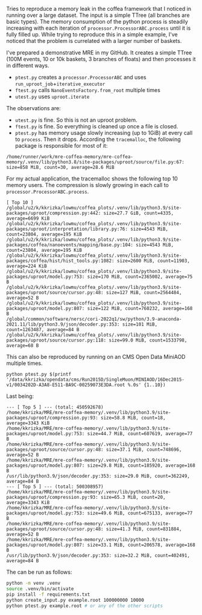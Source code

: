 Tries to reproduce a memory leak in the coffea framework that I noticed in running over a large dataset. The input is a simple TTree (all branches are basic types). The memory consumption of the python process is steadily increasing with each iteration of `processor.ProcessorABC.process` until it is fully filled up. While trying to reproduce this in a simple example, I've noticed that the problem is currelated with a larger number of baskets.

I've prepared a demonstrative MRE in my GitHub. It creates a simple TTree (100M events, 10 or 10k baskets, 3 branches of floats) and then processes it in different ways.

- `ptest.py` creates a `processor.ProcessorABC` and uses `run_uproot_job`+`iterative_executor`
- `ftest.py` calls `NanoEventsFactory.from_root` multiple times
- `utest.py` uses `uproot.iterate`

The observations are:
- `utest.py` is fine. So this is not an uproot problem.
- `ftest.py` is fine. So everything is cleaned up once a file is closed.
- `ptest.py` has memory usage slowly increasing (up to 1GiB) at every call to `process`. Then it drops. According the `tracemalloc`, the following package is responsible for most of it:
```
/home/runner/work/mre-coffea-memory/mre-coffea-memory/.venv/lib/python3.8/site-packages/uproot/source/file.py:67: size=858 MiB, count=30, average=28.6 MiB
```

For my actual application, the tracemalloc shows the following top 10 memory users. The compression is slowly growing in each call to `processor.ProcessorABC.process`.
```
[ Top 10 ]
/global/u2/k/kkrizka/lowmu/coffea_plots/.venv/lib/python3.9/site-packages/uproot/compression.py:442: size=27.7 GiB, count=4335, average=6699 KiB
/global/u2/k/kkrizka/lowmu/coffea_plots/.venv/lib/python3.9/site-packages/uproot/interpretation/library.py:76: size=4543 MiB, count=23804, average=195 KiB
/global/u2/k/kkrizka/lowmu/coffea_plots/.venv/lib/python3.9/site-packages/coffea/nanoevents/mapping/base.py:104: size=4543 MiB, count=23804, average=195 KiB
/global/u2/k/kkrizka/lowmu/coffea_plots/.venv/lib/python3.9/site-packages/coffea/hist/hist_tools.py:1082: size=2600 MiB, count=11903, average=224 KiB
/global/u2/k/kkrizka/lowmu/coffea_plots/.venv/lib/python3.9/site-packages/uproot/model.py:753: size=170 MiB, count=2365002, average=75 B
/global/u2/k/kkrizka/lowmu/coffea_plots/.venv/lib/python3.9/site-packages/uproot/source/cursor.py:48: size=127 MiB, count=2564484, average=52 B
/global/u2/k/kkrizka/lowmu/coffea_plots/.venv/lib/python3.9/site-packages/uproot/model.py:807: size=122 MiB, count=760232, average=168 B
/global/common/software/nersc/cori-2022q1/sw/python/3.9-anaconda-2021.11/lib/python3.9/json/decoder.py:353: size=101 MiB, count=1263487, average=84 B
/global/u2/k/kkrizka/lowmu/coffea_plots/.venv/lib/python3.9/site-packages/uproot/source/cursor.py:118: size=99.0 MiB, count=1533798, average=68 B
```

This can also be reproduced by running on an CMS Open Data MiniAOD multiple times.
```
python ptest.py $(printf '/data/kkrizka/opendata/cms/Run2015D/SingleMuon/MINIAOD/16Dec2015-v1/0034202D-A3A8-E511-BA9C-00259073E3DA.root %.0s' {1..10})
```

Last being:
```
--- [ Top 5 ] --- (total: 450592678)
/home/kkrizka/MRE/mre-coffea-memory/.venv/lib/python3.9/site-packages/uproot/compression.py:93: size=58.8 MiB, count=18, average=3343 KiB
/home/kkrizka/MRE/mre-coffea-memory/.venv/lib/python3.9/site-packages/uproot/model.py:753: size=44.7 MiB, count=607619, average=77 B
/home/kkrizka/MRE/mre-coffea-memory/.venv/lib/python3.9/site-packages/uproot/source/cursor.py:48: size=37.1 MiB, count=748696, average=52 B
/home/kkrizka/MRE/mre-coffea-memory/.venv/lib/python3.9/site-packages/uproot/model.py:807: size=29.8 MiB, count=185920, average=168 B
/usr/lib/python3.9/json/decoder.py:353: size=29.0 MiB, count=362249, average=84 B
--- [ Top 5 ] --- (total: 500308957)
/home/kkrizka/MRE/mre-coffea-memory/.venv/lib/python3.9/site-packages/uproot/compression.py:93: size=65.3 MiB, count=20, average=3343 KiB
/home/kkrizka/MRE/mre-coffea-memory/.venv/lib/python3.9/site-packages/uproot/model.py:753: size=49.6 MiB, count=675133, average=77 B
/home/kkrizka/MRE/mre-coffea-memory/.venv/lib/python3.9/site-packages/uproot/source/cursor.py:48: size=41.3 MiB, count=831884, average=52 B
/home/kkrizka/MRE/mre-coffea-memory/.venv/lib/python3.9/site-packages/uproot/model.py:807: size=33.1 MiB, count=206578, average=168 B
/usr/lib/python3.9/json/decoder.py:353: size=32.2 MiB, count=402491, average=84 B
```

The can be run as follows:
```bash
python -m venv .venv
source .venv/bin/activate
pip install -f requirements.txt
python create_input.py example.root 100000000 10000
python ptest.py example.root # or any of the other scripts
```
